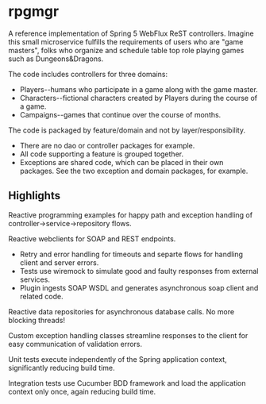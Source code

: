 # rpgmgr

A reference implementation of Spring 5 WebFlux ReST controllers. Imagine this small microservice fulfills the requirements of users who are "game masters", folks who organize and schedule table top role playing games such as Dungeons&Dragons.

The code includes controllers for three domains: 
 * Players--humans who participate in a game along with the game master.
 * Characters--fictional characters created by Players during the course of a game.
 * Campaigns--games that continue over the course of months.  

The code is packaged by feature/domain and not by layer/responsibility. 
 * There are no dao or controller packages for example. 
 * All code supporting a feature is grouped together. 
 * Exceptions are shared code, which can be placed in their own packages. See the two exception and domain packages, for example.

## Highlights
Reactive programming examples for happy path and exception handling of controller->service->repository flows.

Reactive webclients for SOAP and REST endpoints.
 * Retry and error handling for timeouts and separte flows for handling client and server errors.
 * Tests use wiremock to simulate good and faulty responses from external services.
 * Plugin ingests SOAP WSDL and generates asynchronous soap client and related code.
 
Reactive data repositories for asynchronous database calls. No more blocking threads! 

Custom exception handling classes streamline responses to the client for easy communication of validation errors.

Unit tests execute independently of the Spring application context, significantly reducing build time.

Integration tests use Cucumber BDD framework and load the application context only once, again reducing build time.


